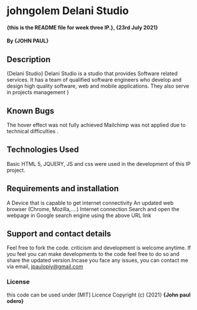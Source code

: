 # johngolem Delani Studio
#### {this is the README file for week three  IP.}, {23rd July 2021}
#### By **{JOHN PAUL}**
## Description
{Delani Studio}
Delani Studio is a studio that provides Software related services. It has a team of qualified software engineers who develop and design high quality software, web and mobile applications. They also serve in projects management
 }
## Known Bugs
The hover effect was not fully achieved
Mailchimp was not applied due to technical difficulties
. 
## Technologies Used
Basic HTML 5, JQUERY, JS and css were used in the development of this IP project.

## Requirements and installation
A Device that is capable to get internet connectivity
An updated web browser (Chrome, Mozilla,....)
Internet connection
Search and open the webpage in Google search engine using the above URL link
    

## Support and contact details
Feel free to fork the code. criticism and development is welcome anytime. If you feel you can make developments to the code feel free to do so and share the updated version.Incase you face any issues, you can contact me via email, jpaulopiy@gmail.com

### License
this code can be used under [MIT] Licence 
Copyright (c) {2021} **{John paul odero}**